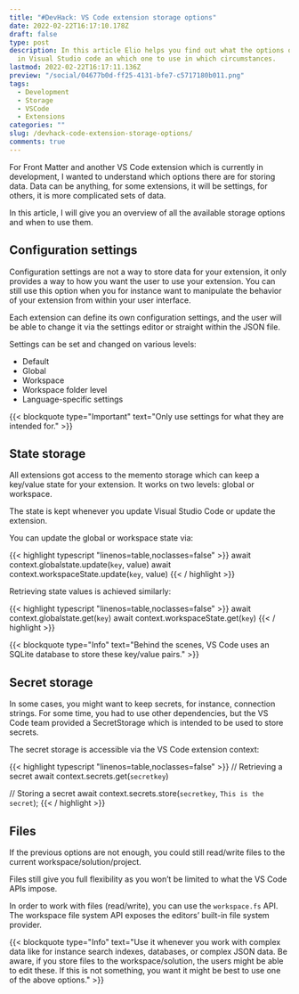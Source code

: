 ```yaml
---
title: "#DevHack: VS Code extension storage options"
date: 2022-02-22T16:17:10.178Z
draft: false
type: post
description: In this article Elio helps you find out what the options of data storage are
  in Visual Studio code an which one to use in which circumstances.
lastmod: 2022-02-22T16:17:11.136Z
preview: "/social/04677b0d-ff25-4131-bfe7-c5717180b011.png"
tags:
  - Development
  - Storage
  - VSCode
  - Extensions
categories: ""
slug: /devhack-code-extension-storage-options/
comments: true
---
```


For Front Matter and another VS Code extension which is currently in development, I wanted to understand which options there are for storing data. Data can be anything, for some extensions, it will be settings, for others, it is more complicated sets of data.

In this article, I will give you an overview of all the available storage options and when to use them.

## Configuration settings

Configuration settings are not a way to store data for your extension, it only provides a way to how you want the user to use your extension. You can still use this option when you for instance want to manipulate the behavior of your extension from within your user interface.

Each extension can define its own configuration settings, and the user will be able to change it via the settings editor or straight within the JSON file.

Settings can be set and changed on various levels:

-	Default
-	Global
-	Workspace
-	Workspace folder level
-	Language-specific settings

{{< blockquote type="Important" text="Only use settings for what they are intended for." >}} 

## State storage

All extensions got access to the memento storage which can keep a key/value state for your extension. It works on two levels: global or workspace.

The state is kept whenever you update Visual Studio Code or update the extension.

You can update the global or workspace state via:

{{< highlight typescript "linenos=table,noclasses=false" >}}
await context.globalstate.update(`key`, value)
await context.workspaceState.update(`key`, value)
{{< / highlight >}}

Retrieving state values is achieved similarly:

{{< highlight typescript "linenos=table,noclasses=false" >}}
await context.globalstate.get(`key`)
await context.workspaceState.get(`key`)
{{< / highlight >}}

{{< blockquote type="Info" text="Behind the scenes, VS Code uses an SQLite database to store these key/value pairs." >}}

## Secret storage

In some cases, you might want to keep secrets, for instance, connection strings. For some time, you had to use other dependencies, but the VS Code team provided a SecretStorage which is intended to be used to store secrets.

The secret storage is accessible via the VS Code extension context:

{{< highlight typescript "linenos=table,noclasses=false" >}}
// Retrieving a secret
await context.secrets.get(`secretkey`)

// Storing a secret
await context.secrets.store(`secretkey`, `This is the secret`);
{{< / highlight >}}

## Files

If the previous options are not enough, you could still read/write files to the current workspace/solution/project.

Files still give you full flexibility as you won’t be limited to what the VS Code APIs impose. 

In order to work with files (read/write), you can use the `workspace.fs` API. The workspace file system API exposes the editors’ built-in file system provider.

{{< blockquote type="Info" text="Use it whenever you work with complex data like for instance search indexes, databases, or complex JSON data. Be aware, if you store files to the workspace/solution, the users might be able to edit these. If this is not something, you want it might be best to use one of the above options." >}}

